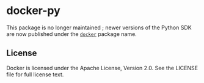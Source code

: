 docker-py
=========

This package is no longer maintained ; newer versions of the Python SDK are
now published under the [`docker`](https://pypi.python.org/pypi/docker) package
name.

License
-------

Docker is licensed under the Apache License, Version 2.0. See the LICENSE file
for full license text.
